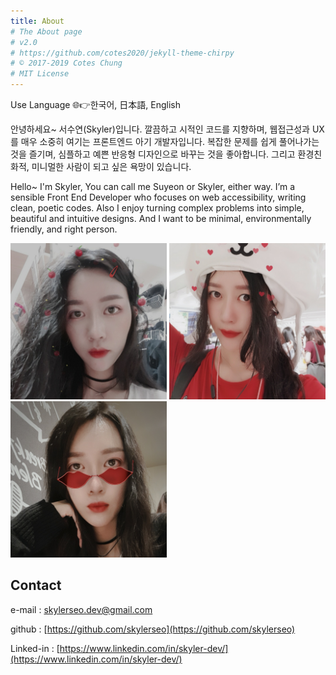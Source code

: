 ```yaml
---
title: About
# The About page
# v2.0
# https://github.com/cotes2020/jekyll-theme-chirpy
# © 2017-2019 Cotes Chung
# MIT License
---
```


Use Language 🌐👉한국어, 日本語, English

안녕하세요~ 서수연(Skyler)입니다. 깔끔하고 시적인 코드를 지향하며, 웹접근성과 UX를 매우 소중히 여기는 프론트엔드 아기 개발자입니다. 복잡한 문제를 쉽게 풀어나가는 것을 즐기며, 심플하고 예쁜 반응형 디자인으로 바꾸는 것을 좋아합니다. 그리고 환경친화적, 미니멀한 사람이 되고 싶은 욕망이 있습니다.

Hello~ I'm Skyler, You can call me Suyeon or Skyler, either way. I’m a sensible Front End Developer who focuses on web accessibility, writing clean, poetic codes. Also I enjoy turning complex problems into simple, beautiful and intuitive designs. And I want to be minimal, environmentally friendly, and right person.

<img src="/assets/img/skyler-pic5.jpeg" display="block" width="250px" height="250px" title="skyler's picture 1" alt="skyler's picture 1"/>
<img src="/assets/img/skyler-pic2.jpeg" display="block" width="250px" height="250px" title="skyler's picture 2" alt="skyler's picture 2"/>
<img src="/assets/img/skyler-pic4.jpeg" display="block" width="250px" height="250px" title="skyler's picture 3" alt="skyler's picture 3"/>

## Contact

e-mail : skylerseo.dev@gmail.com

github : [https://github.com/skylerseo](https://github.com/skylerseo)

Linked-in : [https://www.linkedin.com/in/skyler-dev/](https://www.linkedin.com/in/skyler-dev/)
